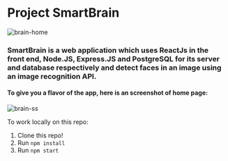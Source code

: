 # Project SmartBrain 
![brain-home](https://user-images.githubusercontent.com/77617189/180434354-49a3fbeb-5efa-42f8-a624-894a40391dd1.png)
### SmartBrain is a web application which uses ReactJs in the front end, Node.JS, Express.JS and PostgreSQL for its server and database respectively and detect faces in an image using an image recognition API.

#### To give you a flavor of the app, here is an screenshot of home page:
![brain-ss](https://user-images.githubusercontent.com/77617189/180434335-ae41c960-cbde-4c46-a25d-e4e3abd9be76.png)


To work locally on this repo:
1. Clone this repo!
2. Run `npm install`
3. Run `npm start`
